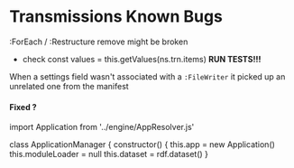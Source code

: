 # Transmissions Known Bugs

:ForEach / :Restructure remove might be broken

* check       const values = this.getValues(ns.trn.items)
**RUN TESTS!!!**

When a settings field wasn't associated with a `:FileWriter` it picked up an unrelated one from the manifest

#### Fixed ?

import Application from '../engine/AppResolver.js'

class ApplicationManager {
    constructor() {
        this.app = new Application()
        this.moduleLoader = null
        this.dataset = rdf.dataset()
    }
